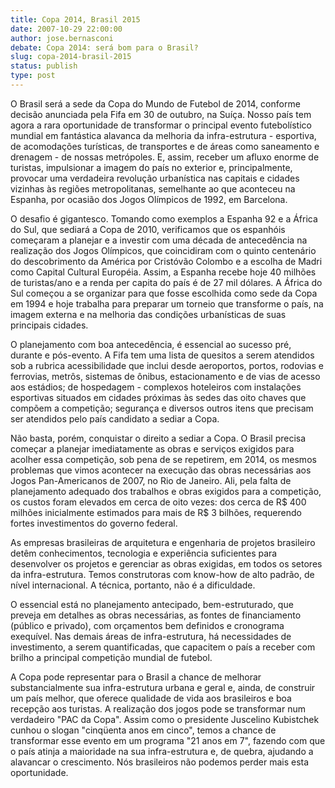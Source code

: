 ```yaml
---
title: Copa 2014, Brasil 2015
date: 2007-10-29 22:00:00
author: jose.bernasconi
debate: Copa 2014: será bom para o Brasil?
slug: copa-2014-brasil-2015
status: publish 
type: post
---
```


O Brasil será a sede da Copa do Mundo de Futebol de 2014, conforme decisão anunciada pela Fifa em 30 de outubro, na Suíça. Nosso país tem agora a rara oportunidade de transformar o principal evento futebolístico mundial em fantástica alavanca da melhoria da infra-estrutura - esportiva, de acomodações turísticas, de transportes e de áreas como saneamento e drenagem - de nossas metrópoles. E, assim, receber um afluxo enorme de turistas, impulsionar a imagem do país no exterior e, principalmente, provocar uma verdadeira revolução urbanística nas capitais e cidades vizinhas às regiões metropolitanas, semelhante ao que aconteceu na Espanha, por ocasião dos Jogos Olímpicos de 1992, em Barcelona.   
  
O desafio é gigantesco. Tomando como exemplos a Espanha 92 e a África do Sul, que sediará a Copa de 2010, verificamos que os espanhóis começaram a planejar e a investir com uma década de antecedência na realização dos Jogos Olímpicos, que coincidiram com o quinto centenário do descobrimento da América por Cristóvão Colombo e a escolha de Madri como Capital Cultural Européia. Assim, a Espanha recebe hoje 40 milhões de turistas/ano e a renda per capita do país é de 27 mil dólares. A África do Sul começou a se organizar para que fosse escolhida como sede da Copa em 1994 e hoje trabalha para preparar um torneio que transforme o país, na imagem externa e na melhoria das condições urbanísticas de suas principais cidades.   
  
O planejamento com boa antecedência, é essencial ao sucesso pré, durante e pós-evento. A Fifa tem uma lista de quesitos a serem atendidos sob a rubrica acessibilidade que inclui desde aeroportos, portos, rodovias e ferrovias, metrôs, sistemas de ônibus, estacionamento e de vias de acesso aos estádios; de hospedagem - complexos hoteleiros com instalações esportivas situados em cidades próximas às sedes das oito chaves que compõem a competição; segurança e diversos outros itens que precisam ser atendidos pelo país candidato a sediar a Copa.   
  
Não basta, porém, conquistar o direito a sediar a Copa. O Brasil precisa começar a planejar imediatamente as obras e serviços exigidos para acolher essa competição, sob pena de se repetirem, em 2014, os mesmos problemas que vimos acontecer na execução das obras necessárias aos Jogos Pan-Americanos de 2007, no Rio de Janeiro. Ali, pela falta de planejamento adequado dos trabalhos e obras exigidos para a competição, os custos foram elevados em cerca de oito vezes: dos cerca de R$ 400 milhões inicialmente estimados para mais de R$ 3 bilhões, requerendo fortes investimentos do governo federal.  
  
As empresas brasileiras de arquitetura e engenharia de projetos brasileiro detêm conhecimentos, tecnologia e experiência suficientes para desenvolver os projetos e gerenciar as obras exigidas, em todos os setores da infra-estrutura. Temos construtoras com know-how de alto padrão, de nível internacional. A técnica, portanto, não é a dificuldade.  
  
O essencial está no planejamento antecipado, bem-estruturado, que preveja em detalhes as obras necessárias, as fontes de financiamento (público e privado), com orçamentos bem definidos e cronograma exequível. Nas demais áreas de infra-estrutura, há necessidades de investimento, a serem quantificadas, que capacitem o país a receber com brilho a principal competição mundial de futebol.   
  
A Copa pode representar para o Brasil a chance de melhorar substancialmente sua infra-estrutura urbana e geral e, ainda, de construir um país melhor, que oferece qualidade de vida aos brasileiros e boa recepção aos turistas. A realização dos jogos pode se transformar num verdadeiro "PAC da Copa". Assim como o presidente Juscelino Kubistchek cunhou o slogan "cinqüenta anos em cinco", temos a chance de transformar esse evento em um programa "21 anos em 7", fazendo com que o país atinja a maioridade na sua infra-estrutura e, de quebra, ajudando a alavancar o crescimento. Nós brasileiros não podemos perder mais esta oportunidade.
